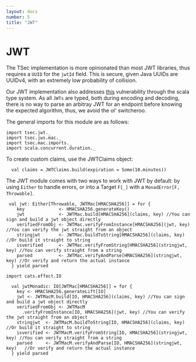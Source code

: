 ```yaml
---
layout: docs
number: 5
title: "JWT"
---
```

# JWT 

The TSec implementation is more opinionated than most JWT libraries, thus requires a `UUID` for the `jwtId` field.
This is secure, given Java UUIDs are UUIDv4, with an extremely low probability of collision.

Our JWT implementation also addresses [this](https://auth0.com/blog/critical-vulnerabilities-in-json-web-token-libraries/) vulnerability
through the scala type system. As all `JWTs` are typed, both during encoding and decoding, there is no way to parse an arbitray JWT for
an endpoint before knowing the expected algorithm, thus, we avoid the ol' switcheroo.

The general imports for this module are as follows:
```tut:silent
import tsec.jwt._
import tsec.jws.mac._
import tsec.mac.imports._
import scala.concurrent.duration._
```

To create custom claims, use the JWTClaims object:

```tut
  val claims = JWTClaims.build(expiration = Some(10.minutes))
```

The JWT module comes with two ways to work with JWT by default: by using `Either` to handle errors,
 or into a Target `F[_]` with a `MonadError[F, Throwable]`.
 
```tut
 val jwt: Either[Throwable, JWTMac[HMACSHA256]] = for {
    key             <- HMACSHA256.generateKey()
    jwt             <- JWTMac.build[HMACSHA256](claims, key) //You can sign and build a jwt object directly
    verifiedFromObj <- JWTMac.verifyFromInstance[HMACSHA256](jwt, key) //You can verify the jwt straight from an object
    stringjwt       <- JWTMac.buildToString[HMACSHA256](claims, key) //Or build it straight to string
    isverified      <- JWTMac.verifyFromString[HMACSHA256](stringjwt, key) //You can verify straight from a string
    parsed          <- JWTMac.verifyAndParse[HMACSHA256](stringjwt, key) //Or verify and return the actual instance
  } yield parsed
  
import cats.effect.IO
  
  val jwtMonadic: IO[JWTMac[HMACSHA256]] = for {
    key <- HMACSHA256.generateLift[IO]
    jwt <- JWTMacM.build[IO, HMACSHA256](claims, key) //You can sign and build a jwt object directly
    verifiedFromObj <- JWTMacM
      .verifyFromInstance[IO, HMACSHA256](jwt, key) //You can verify the jwt straight from an object
    stringjwt  <- JWTMacM.buildToString[IO, HMACSHA256](claims, key)       //Or build it straight to string
    isverified <- JWTMacM.verifyFromString[IO, HMACSHA256](stringjwt, key) //You can verify straight from a string
    parsed     <- JWTMacM.verifyAndParse[IO, HMACSHA256](stringjwt, key)   //Or verify and return the actual instance
  } yield parsed
```
